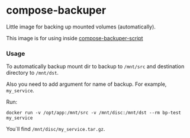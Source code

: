 # compose-backuper
Little image for backing up mounted volumes (automatically).

This image is for using inside [compose-backuper-script](https://github.com/approximatenumber/compose-backuper-script)

### Usage

To automatically backup mount dir to backup to `/mnt/src` and destination directory to `/mnt/dst`.

Also you need to add argument for name of backup. For example, `my_service`.

Run:

`docker run -v /opt/app:/mnt/src -v /mnt/disc:/mnt/dst --rm bp-test my_service`

You\`ll find `/mnt/disc/my_service.tar.gz`.
